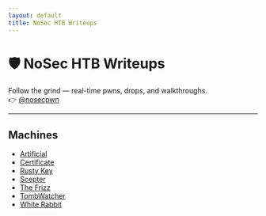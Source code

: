 ```yaml
---
layout: default
title: NoSec HTB Writeups
---
```


# 🛡️ NoSec HTB Writeups

Follow the grind — real-time pwns, drops, and walkthroughs.  
👉 [@nosecpwn](https://t.me/nosecpwn)

---

## Machines

- [Artificial](/artificial/index.md)
- [Certificate](/htb-writeups/certificate)
- [Rusty Key](/htb-writeups/rusty_key)
- [Scepter](/htb-writeups/scepter)
- [The Frizz](/htb-writeups/the_frizz)
- [TombWatcher](/htb-writeups/tomb_watcher)
- [White Rabbit](/htb-writeups/white_rabbit)
